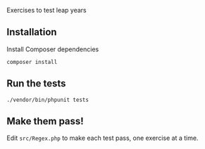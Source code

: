 Exercises to test leap years

## Installation

Install Composer dependencies

    composer install

## Run the tests

    ./vendor/bin/phpunit tests

## Make them pass!

Edit `src/Regex.php` to make each test pass, one exercise at a time.
